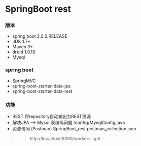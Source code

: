 # SpringBoot rest

### 版本
  + spring boot 				2.0.2.RELEASE
  + JDK 					     1.7+
  + Maven						 3+
  + druid                        1.0.18
  + Mysql
### spring boot 
   + SpringMVC 
   + spring-boot-starter-data-jpa 
   + spring-boot-starter-data-rest  
   
### 功能
- REST 将repository自动输出为REST资源
- 解决JPA --> Mysql 表编码问题 /config/MysqlConfig.java
- 资源访问 (Postman) SpringBoot_rest.postman_collection.json
>> http://localhost:9090/workers   -get

 



 
